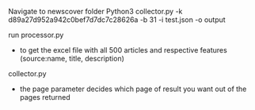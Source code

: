 Navigate to newscover folder
Python3 collector.py -k d89a27d952a942c0bef7d7dc7c28626a -b 31 -i test.json -o output

run processor.py 
- to get the excel file with all 500 articles and respective features (source:name, title, description)


collector.py
- the page parameter decides which page of result you want out of the pages returned